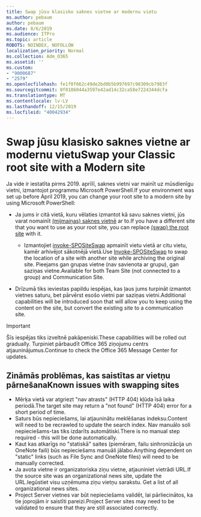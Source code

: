 ```yaml
---
title: Swap jūsu klasisko saknes vietne ar modernu vietu
ms.author: pebaum
author: pebaum
ms.date: 8/6/2019
ms.audience: ITPro
ms.topic: article
ROBOTS: NOINDEX, NOFOLLOW
localization_priority: Normal
ms.collection: Adm_O365
ms.assetid: ''
ms.custom:
- "9000687"
- "2579"
ms.openlocfilehash: fe1f0f662c49de2bd0b5b997697c98309cb7983f
ms.sourcegitcommit: 0f0186044a3597e42ad14c32ca58e7224344dcfa
ms.translationtype: MT
ms.contentlocale: lv-LV
ms.lasthandoff: 12/15/2019
ms.locfileid: "40042934"
---
```

# <a name="swap-your-classic-root-site-with-a-modern-site"></a><span data-ttu-id="6c930-102">Swap jūsu klasisko saknes vietne ar modernu vietu</span><span class="sxs-lookup"><span data-stu-id="6c930-102">Swap your Classic root site with a Modern site</span></span>

<span data-ttu-id="6c930-103">Ja vide ir iestatīta pirms 2019. aprīlī, saknes vietni var mainīt uz mūsdienīgu vietni, izmantojot programmu Microsoft PowerShell.</span><span class="sxs-lookup"><span data-stu-id="6c930-103">If your environment was set up before April 2019, you can change your root site to a modern site by using Microsoft PowerShell:</span></span>

- <span data-ttu-id="6c930-104">Ja jums ir citā vietā, kuru vēlaties izmantot kā savu saknes vietni, jūs varat nomainīt [(mijmaiņas) saknes vietnē](https://docs.microsoft.com/sharepoint/modern-root-site) ar to.</span><span class="sxs-lookup"><span data-stu-id="6c930-104">If you have a different site that you want to use as your root site, you can replace [(swap) the root site](https://docs.microsoft.com/sharepoint/modern-root-site) with it.</span></span> 
    - <span data-ttu-id="6c930-105">Izmantojiet [invoke-SPOSiteSwap](https://docs.microsoft.com/powershell/module/sharepoint-online/invoke-spositeswap?view=sharepoint-ps) apmainīt vietu vietā ar citu vietu, kamēr arhivējot sākotnējā vietā.</span><span class="sxs-lookup"><span data-stu-id="6c930-105">Use [Invoke-SPOSiteSwap](https://docs.microsoft.com/powershell/module/sharepoint-online/invoke-spositeswap?view=sharepoint-ps) to swap the location of a site with another site while archiving the original site.</span></span> <span data-ttu-id="6c930-106">Pieejams gan grupas vietne (nav savienota ar grupu), gan saziņas vietne.</span><span class="sxs-lookup"><span data-stu-id="6c930-106">Available for both Team Site (not connected to a group) and Communication Site.</span></span> 

- <span data-ttu-id="6c930-107">Drīzumā tiks ieviestas papildu iespējas, kas ļaus jums turpināt izmantot vietnes saturu, bet pārvērst esošo vietni par saziņas vietni.</span><span class="sxs-lookup"><span data-stu-id="6c930-107">Additional capabilities will be introduced soon that will allow you to keep using the content on the site, but convert the existing site to a communication site.</span></span> 
>[!Important]
><span data-ttu-id="6c930-108">Šīs iespējas tiks izveltnē pakāpeniski.</span><span class="sxs-lookup"><span data-stu-id="6c930-108">These capabilities will be rolled out gradually.</span></span> <span data-ttu-id="6c930-109">Turpiniet pārbaudīt Office 365 ziņojumu centrs atjauninājumus.</span><span class="sxs-lookup"><span data-stu-id="6c930-109">Continue to check the Office 365 Message Center for updates.</span></span> 

## <a name="known-issues-with-swapping-sites"></a><span data-ttu-id="6c930-110">Zināmās problēmas, kas saistītas ar vietņu pārnešana</span><span class="sxs-lookup"><span data-stu-id="6c930-110">Known issues with swapping sites</span></span>

- <span data-ttu-id="6c930-111">Mērķa vietā var atgriezt "nav atrasts" (HTTP 404) kļūda īsā laika periodā.</span><span class="sxs-lookup"><span data-stu-id="6c930-111">The target site may return a "not found" (HTTP 404) error for a short period of time.</span></span>
- <span data-ttu-id="6c930-112">Saturs būs nepieciešams, lai atjauninātu meklēšanas indeksu.</span><span class="sxs-lookup"><span data-stu-id="6c930-112">Content will need to be recrawled to update the search index.</span></span> <span data-ttu-id="6c930-113">Nav manuālo soli nepieciešams-tas tiks izdarīts automātiski.</span><span class="sxs-lookup"><span data-stu-id="6c930-113">There is no manual step required - this will be done automatically.</span></span>
- <span data-ttu-id="6c930-114">Kaut kas atkarīgs no "statiskā" saites (piemēram, failu sinhronizācija un OneNote faili) būs nepieciešams manuāli jālabo.</span><span class="sxs-lookup"><span data-stu-id="6c930-114">Anything dependent on "static" links (such as File Sync and OneNote files) will need to be manually corrected.</span></span>
- <span data-ttu-id="6c930-115">Ja avota vietne ir organizatoriska ziņu vietne, atjauniniet vietrādi URL.</span><span class="sxs-lookup"><span data-stu-id="6c930-115">If the source site was an organizational news site, update the URL.</span></span><span data-ttu-id="6c930-116">Iegūstiet visu uzņēmuma ziņu vietņu sarakstu.</span><span class="sxs-lookup"><span data-stu-id="6c930-116"> Get a list of all organizational news sites.</span></span>
- <span data-ttu-id="6c930-117">Project Server vietnes var būt nepieciešams validēt, lai pārliecinātos, ka tie joprojām ir saistīti pareizi.</span><span class="sxs-lookup"><span data-stu-id="6c930-117">Project Server sites may need to be validated to ensure that they are still associated correctly.</span></span>





